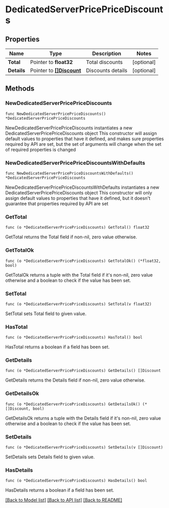 # DedicatedServerPricePriceDiscounts

## Properties

Name | Type | Description | Notes
------------ | ------------- | ------------- | -------------
**Total** | Pointer to **float32** | Total discounts | [optional] 
**Details** | Pointer to [**[]Discount**](Discount.md) | Discounts details | [optional] 

## Methods

### NewDedicatedServerPricePriceDiscounts

`func NewDedicatedServerPricePriceDiscounts() *DedicatedServerPricePriceDiscounts`

NewDedicatedServerPricePriceDiscounts instantiates a new DedicatedServerPricePriceDiscounts object
This constructor will assign default values to properties that have it defined,
and makes sure properties required by API are set, but the set of arguments
will change when the set of required properties is changed

### NewDedicatedServerPricePriceDiscountsWithDefaults

`func NewDedicatedServerPricePriceDiscountsWithDefaults() *DedicatedServerPricePriceDiscounts`

NewDedicatedServerPricePriceDiscountsWithDefaults instantiates a new DedicatedServerPricePriceDiscounts object
This constructor will only assign default values to properties that have it defined,
but it doesn't guarantee that properties required by API are set

### GetTotal

`func (o *DedicatedServerPricePriceDiscounts) GetTotal() float32`

GetTotal returns the Total field if non-nil, zero value otherwise.

### GetTotalOk

`func (o *DedicatedServerPricePriceDiscounts) GetTotalOk() (*float32, bool)`

GetTotalOk returns a tuple with the Total field if it's non-nil, zero value otherwise
and a boolean to check if the value has been set.

### SetTotal

`func (o *DedicatedServerPricePriceDiscounts) SetTotal(v float32)`

SetTotal sets Total field to given value.

### HasTotal

`func (o *DedicatedServerPricePriceDiscounts) HasTotal() bool`

HasTotal returns a boolean if a field has been set.

### GetDetails

`func (o *DedicatedServerPricePriceDiscounts) GetDetails() []Discount`

GetDetails returns the Details field if non-nil, zero value otherwise.

### GetDetailsOk

`func (o *DedicatedServerPricePriceDiscounts) GetDetailsOk() (*[]Discount, bool)`

GetDetailsOk returns a tuple with the Details field if it's non-nil, zero value otherwise
and a boolean to check if the value has been set.

### SetDetails

`func (o *DedicatedServerPricePriceDiscounts) SetDetails(v []Discount)`

SetDetails sets Details field to given value.

### HasDetails

`func (o *DedicatedServerPricePriceDiscounts) HasDetails() bool`

HasDetails returns a boolean if a field has been set.


[[Back to Model list]](../README.md#documentation-for-models) [[Back to API list]](../README.md#documentation-for-api-endpoints) [[Back to README]](../README.md)


